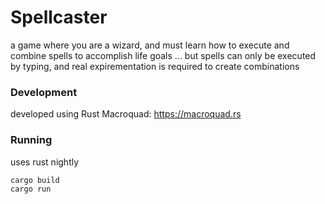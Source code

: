 # Spellcaster

a game where you are a wizard, and must learn how to execute and combine spells to accomplish life goals
... but spells can only be executed by typing, and real expirementation is required to create combinations

### Development

developed using Rust Macroquad: https://macroquad.rs

### Running

uses rust nightly

```bash
cargo build
cargo run
```
